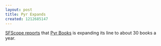 ```yaml
---
layout: post
title: Pyr Expands
created: 1212685147
---
```

[SFScope reports](http://sfscope.com/2008/06/pyr-expanding-its-line.html) that [Pyr Books](http://www.pyrsf.com/) is expanding its line to about 30 books a year.
